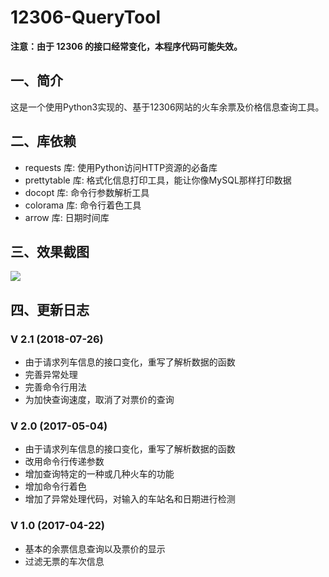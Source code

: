# 12306-QueryTool

**注意：由于 12306 的接口经常变化，本程序代码可能失效。**

## 一、简介
这是一个使用Python3实现的、基于12306网站的火车余票及价格信息查询工具。


## 二、库依赖
+ requests 库: 使用Python访问HTTP资源的必备库
+ prettytable 库: 格式化信息打印工具，能让你像MySQL那样打印数据
+ docopt 库: 命令行参数解析工具
+ colorama 库: 命令行着色工具
+ arrow 库: 日期时间库

## 三、效果截图

![](https://image-bed-1253366698.cos.ap-guangzhou.myqcloud.com/github/12306.png)

## 四、更新日志

### V 2.1 (2018-07-26)
- 由于请求列车信息的接口变化，重写了解析数据的函数
- 完善异常处理
- 完善命令行用法
- 为加快查询速度，取消了对票价的查询

### V 2.0 (2017-05-04)
- 由于请求列车信息的接口变化，重写了解析数据的函数
- 改用命令行传递参数
- 增加查询特定的一种或几种火车的功能
- 增加命令行着色
- 增加了异常处理代码，对输入的车站名和日期进行检测


### V 1.0 (2017-04-22)
- 基本的余票信息查询以及票价的显示 
- 过滤无票的车次信息




